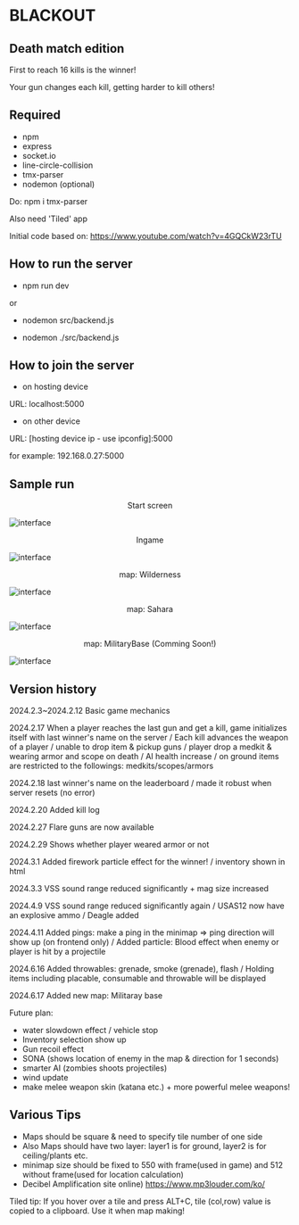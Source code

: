 # BLACKOUT 
## Death match edition

First to reach 16 kills is the winner!


Your gun changes each kill, getting harder to kill others!

## Required
- npm
- express
- socket.io
- line-circle-collision
- tmx-parser
- nodemon (optional)

Do: npm i tmx-parser


Also need 'Tiled' app


Initial code based on: 
https://www.youtube.com/watch?v=4GQCkW23rTU


## How to run the server
- npm run dev


or 


- nodemon src/backend.js

- nodemon ./src/backend.js


## How to join the server
 - on hosting device


 URL: localhost:5000


 - on other device



 URL: [hosting device ip - use ipconfig]:5000


 for example: 192.168.0.27:5000

 ## Sample run
<p align="center">Start screen<br /></p>


![interface](../main/run_images/intro.png)

<p align="center">Ingame<br /></p>


![interface](../main/run_images/ingame.png)

<p align="center">map: Wilderness<br /></p>


![interface](../main/run_images/minimap_Wilderness_no_frame.png)


<p align="center">map: Sahara<br /></p>


![interface](../main/run_images/minimap_Sahara_no_frame.png)


<p align="center">map: MilitaryBase (Comming Soon!)<br /></p>


![interface](../main/run_images/minimap_MilitaryBase.png)


 ## Version history
2024.2.3~2024.2.12 Basic game mechanics


2024.2.17  When a player reaches the last gun and get a kill, game initializes itself with last winner's name on the server / Each kill advances the weapon of a player / unable to drop item & pickup guns / player drop a medkit & wearing armor and scope on death / AI health increase / on ground items are restricted to the followings: medkits/scopes/armors 


2024.2.18 last winner's name on the leaderboard / made it robust when server resets (no error)


2024.2.20 Added kill log


2024.2.27 Flare guns are now available 


2024.2.29 Shows whether player weared armor or not


2024.3.1 Added firework particle effect for the winner! / inventory shown in html


2024.3.3 VSS sound range reduced significantly + mag size increased


2024.4.9 VSS sound range reduced significantly again / USAS12 now have an explosive ammo / Deagle added 


2024.4.11 Added pings: make a ping in the minimap => ping direction will show up (on frontend only) 
/ Added particle: Blood effect when enemy or player is hit by a projectile


2024.6.16 Added throwables: grenade, smoke (grenade), flash / Holding items including placable, consumable and throwable will be displayed


2024.6.17 Added new map: Militaray base



Future plan:
- water slowdown effect / vehicle stop
- Inventory selection show up
- Gun recoil effect 
- SONA (shows location of enemy in the map & direction for 1 seconds)
- smarter AI (zombies shoots projectiles)
- wind update
- make melee weapon skin (katana etc.) + more powerful melee weapons!

## Various Tips
- Maps should be square & need to specify tile number of one side 
- Also Maps should have two layer: layer1 is for ground, layer2 is for ceiling/plants etc.
- minimap size should be fixed to 550 with frame(used in game) and 512 without frame(used for location calculation)
- Decibel Amplification site online) https://www.mp3louder.com/ko/

Tiled tip: If you hover over a tile and press ALT+C, tile (col,row) value is copied to a clipboard. Use it when map making!